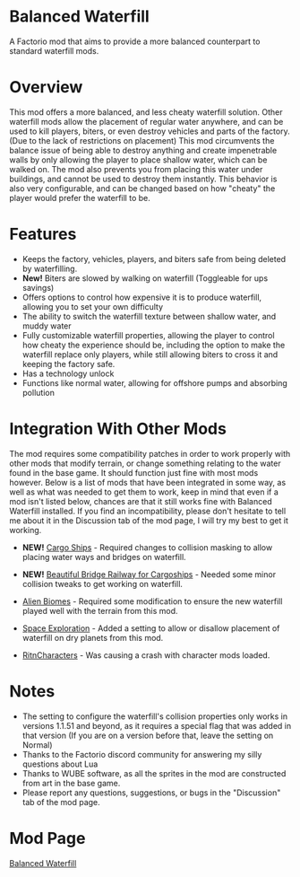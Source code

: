 # Balanced Waterfill
A Factorio mod that aims to provide a more balanced counterpart to standard waterfill mods.

# Overview

This mod offers a more balanced, and less cheaty waterfill solution. Other waterfill mods allow the placement of regular water anywhere, and can be used to kill players, biters, or even destroy vehicles and parts of the factory. (Due to the lack of restrictions on placement) This mod circumvents the balance issue of being able to destroy anything and create impenetrable walls by only allowing the player to place shallow water, which can be walked on. The mod also prevents you from placing this water under buildings, and cannot be used to destroy them instantly. This behavior is also very configurable, and can be changed based on how "cheaty" the player would prefer the waterfill to be. 

# Features

 - Keeps the factory, vehicles, players, and biters safe from being deleted by waterfilling. 
 - **New!** Biters are slowed by walking on waterfill (Toggleable for ups savings)
 - Offers options to control how expensive it is to produce waterfill, allowing you to set your own difficulty
 - The ability to switch the waterfill texture between shallow water,  and muddy water
 - Fully customizable waterfill properties, allowing the player to control how cheaty the experience should be, including the option to make the waterfill replace only players, while still allowing biters to cross it and keeping the factory safe. 
 - Has a technology unlock
 - Functions like normal water, allowing for offshore pumps and absorbing pollution

# Integration With Other Mods

The mod requires some compatibility patches in order to work properly with other mods that modify terrain, or change something relating to the water found in the base game. It should function just fine with most mods however. Below is a list of mods that have been integrated in some way, as well as what was needed to get them to work, keep in mind that even if a mod isn't listed below, chances are that it still works fine with Balanced Waterfill installed. If you find an incompatibility, please don't hesitate to tell me about it in the Discussion tab of the mod page, I will try my best to get it working.


- **NEW!** [Cargo Ships](https://mods.factorio.com/mod/cargo-ships) - Required changes to collision masking to allow placing water ways and bridges on waterfill.

- **NEW!** [Beautiful Bridge Railway for Cargoships](https://mods.factorio.com/mod/beautiful_bridge_railway_Cargoships) - Needed some minor collision tweaks to get working on waterfill.

 - [Alien Biomes](https://mods.factorio.com/mod/alien-biomes) - Required some modification to ensure the new waterfill played well with the terrain from this mod.

- [Space Exploration](https://mods.factorio.com/mod/space-exploration) - Added a setting to allow or disallow placement of waterfill on dry planets from this mod.

- [RitnCharacters](https://mods.factorio.com/mod/RitnCharacters) - Was causing a crash with character mods loaded.

# Notes

 - The setting to configure the waterfill's collision properties only works in versions 1.1.51 and beyond, as it requires a special flag that was added in that version (If you are on a version before that, leave the setting on Normal)
 - Thanks to the Factorio discord community for answering my silly questions about Lua
 - Thanks to WUBE software, as all the sprites in the mod are constructed from art in the base game.
 - Please report any questions, suggestions, or bugs in the "Discussion" tab of the mod page.

# Mod Page

[Balanced Waterfill](https://mods.factorio.com/mod/balanced-waterfill) 
